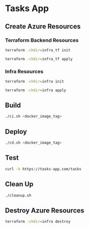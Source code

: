 # Tasks App

## Create Azure Resources

### Terraform Backend Resources

```bash
terraform -chdir=infra_tf init
```

```bash
terraform -chdir=infra_tf apply
```

### Infra Resources

```bash
terraform -chdir=infra init
```

```bash
terraform -chdir=infra apply
```

## Build

```bash
./ci.sh <docker_image_tag>
```

## Deploy

```bash
./cd.sh <docker_image_tag>
```

## Test

```bash
curl -k https://tasks-app.com/tasks
```

## Clean Up

```bash
./cleanup.sh
```

## Destroy Azure Resources

```bash
terraform -chdir=infra destroy
```
